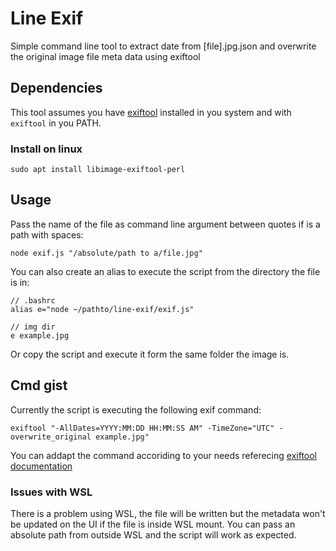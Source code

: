 # Line Exif

Simple command line tool to extract date from [file].jpg.json and overwrite the original image file meta data using exiftool

## Dependencies

This tool assumes you have [exiftool](https://exiftool.org/) installed in you system and with `exiftool` in you PATH.

### Install on linux
```
sudo apt install libimage-exiftool-perl
```

## Usage

Pass the name of the file as command line argument between quotes if is a path with spaces:
```
node exif.js "/absolute/path to a/file.jpg"
```

You can also create an alias to execute the script from the directory the file is in:
```
// .bashrc
alias e="node ~/pathto/line-exif/exif.js"

// img dir
e example.jpg
```

Or copy the script and execute it form the same folder the image is.

## Cmd gist

Currently the script is executing the following exif command:
```
exiftool "-AllDates=YYYY:MM:DD HH:MM:SS AM" -TimeZone="UTC" -overwrite_original example.jpg" 
```
You can addapt the command accoriding to your needs referecing [exiftool documentation](https://exiftool.org/)

### Issues with WSL
There is a problem using WSL, the file will be written but the metadata won't be updated on the UI if the file is inside WSL mount.
You can pass an absolute path from outside WSL and the script will work as expected.